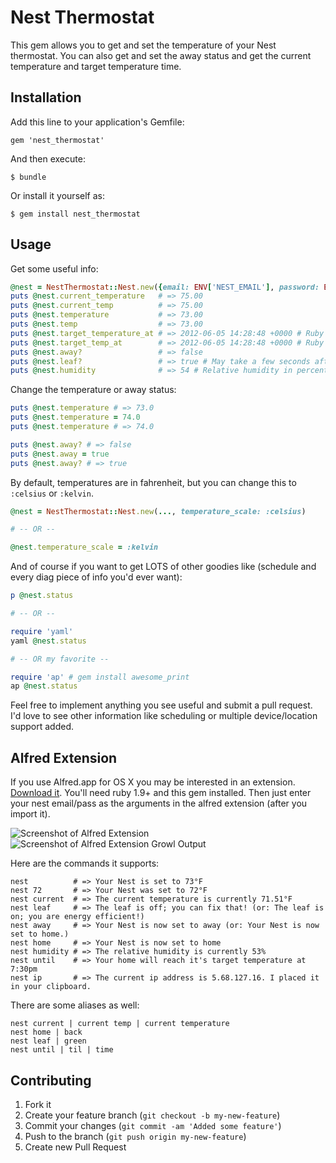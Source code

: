 # Nest Thermostat

This gem allows you to get and set the temperature of your Nest
thermostat. You can also get and set the away status and get the
current temperature and target temperature time.

## Installation

Add this line to your application's Gemfile:

    gem 'nest_thermostat'

And then execute:

    $ bundle

Or install it yourself as:

    $ gem install nest_thermostat

## Usage
Get some useful info:
```ruby
@nest = NestThermostat::Nest.new({email: ENV['NEST_EMAIL'], password: ENV['NEST_PASS']})
puts @nest.current_temperature   # => 75.00
puts @nest.current_temp          # => 75.00
puts @nest.temperature           # => 73.00
puts @nest.temp                  # => 73.00
puts @nest.target_temperature_at # => 2012-06-05 14:28:48 +0000 # Ruby date object or false
puts @nest.target_temp_at        # => 2012-06-05 14:28:48 +0000 # Ruby date object or false
puts @nest.away?                 # => false
puts @nest.leaf?                 # => true # May take a few seconds after a temp change
puts @nest.humidity              # => 54 # Relative humidity in percent
```

Change the temperature or away status:
```ruby
puts @nest.temperature # => 73.0
puts @nest.temperature = 74.0
puts @nest.temperature # => 74.0

puts @nest.away? # => false
puts @nest.away = true
puts @nest.away? # => true
```

By default, temperatures are in fahrenheit, but you can change this to `:celsius` or `:kelvin`.
```ruby
@nest = NestThermostat::Nest.new(..., temperature_scale: :celsius)

# -- OR --

@nest.temperature_scale = :kelvin
```

And of course if you want to get LOTS of other goodies like (schedule and every diag piece of info you'd ever want):
```ruby
p @nest.status

# -- OR --

require 'yaml'
yaml @nest.status

# -- OR my favorite --

require 'ap' # gem install awesome_print
ap @nest.status
```
Feel free to implement anything you see useful and submit a pull
request. I'd love to see other information like scheduling or multiple
device/location support added.


## Alfred Extension

If you use Alfred.app for OS X you may be interested in an extension.
[Download it](http://erc.bz/HtOe). You'll need ruby 1.9+ and this gem
installed. Then just enter your nest email/pass as the arguments in the
alfred extension (after you import it).

![Screenshot of Alfred Extension](http://erc.bz/H9Hm/Image%202012.06.05%202:18:56%20PM.png) ![Screenshot of Alfred Extension Growl Output](http://erc.bz/H97m/Image%202012.06.05%202:34:49%20PM.png)


Here are the commands it supports:
```
nest          # => Your Nest is set to 73°F
nest 72       # => Your Nest was set to 72°F
nest current  # => The current temperature is currently 71.51°F
nest leaf     # => The leaf is off; you can fix that! (or: The leaf is on; you are energy efficient!)
nest away     # => Your Nest is now set to away (or: Your Nest is now set to home.)
nest home     # => Your Nest is now set to home
nest humidity # => The relative humidity is currently 53%
nest until    # => Your home will reach it's target temperature at 7:30pm
nest ip       # => The current ip address is 5.68.127.16. I placed it in your clipboard.
```

There are some aliases as well:
```
nest current | current temp | current temperature
nest home | back
nest leaf | green
nest until | til | time
```

## Contributing

1. Fork it
2. Create your feature branch (`git checkout -b my-new-feature`)
3. Commit your changes (`git commit -am 'Added some feature'`)
4. Push to the branch (`git push origin my-new-feature`)
5. Create new Pull Request
